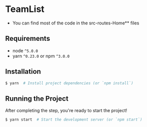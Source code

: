 # TeamList

* You can find most of the code in the
  src-routes-Home** files

## Requirements
* node `^5.0.0`
* yarn `^0.23.0` or npm `^3.0.0`

## Installation

```bash
$ yarn  # Install project dependencies (or `npm install`)
```

## Running the Project

After completing the step, you're ready to start the project!

```bash
$ yarn start  # Start the development server (or `npm start`)
```